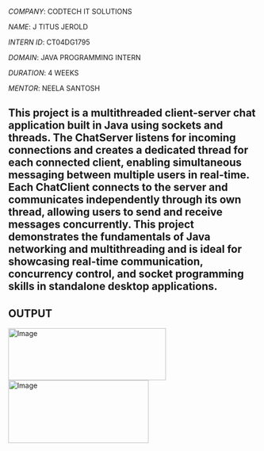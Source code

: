 *COMPANY*: CODTECH IT SOLUTIONS

*NAME*: J TITUS JEROLD

*INTERN ID*: CT04DG1795

*DOMAIN*: JAVA PROGRAMMING INTERN

*DURATION*: 4 WEEKS

*MENTOR*: NEELA SANTOSH

## This project is a multithreaded client-server chat application built in Java using sockets and threads. The ChatServer listens for incoming connections and creates a dedicated thread for each connected client, enabling simultaneous messaging between multiple users in real-time. Each ChatClient connects to the server and communicates independently through its own thread, allowing users to send and receive messages concurrently. This project demonstrates the fundamentals of Java networking and multithreading and is ideal for showcasing real-time communication, concurrency control, and socket programming skills in standalone desktop applications.

## OUTPUT
<img width="318" height="105" alt="Image" src="https://github.com/user-attachments/assets/65e612eb-6fba-42d0-86a0-2182ef47d4ac" />

<img width="283" height="127" alt="Image" src="https://github.com/user-attachments/assets/19890608-2fae-4f24-87d9-fe10598dd462" />

